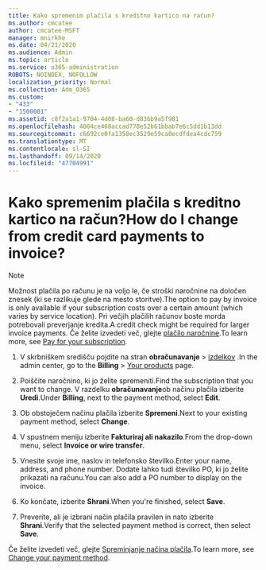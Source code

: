 ```yaml
---
title: Kako spremenim plačila s kreditno kartico na račun?
ms.author: cmcatee
author: cmcatee-MSFT
manager: mnirkhe
ms.date: 04/21/2020
ms.audience: Admin
ms.topic: article
ms.service: o365-administration
ROBOTS: NOINDEX, NOFOLLOW
localization_priority: Normal
ms.collection: Adm_O365
ms.custom:
- "433"
- "1500001"
ms.assetid: c8f2a1a1-9704-4d08-ba60-d836b9a5f981
ms.openlocfilehash: 4004ce468accad778e52b61bbab7e6c5dd1b13dd
ms.sourcegitcommit: c6692ce0fa1358ec3529e59ca0ecdfdea4cdc759
ms.translationtype: MT
ms.contentlocale: sl-SI
ms.lasthandoff: 09/14/2020
ms.locfileid: "47704991"
---
```

# <a name="how-do-i-change-from-credit-card-payments-to-invoice"></a><span data-ttu-id="1502d-102">Kako spremenim plačila s kreditno kartico na račun?</span><span class="sxs-lookup"><span data-stu-id="1502d-102">How do I change from credit card payments to invoice?</span></span>

> [!NOTE]
> <span data-ttu-id="1502d-103">Možnost plačila po računu je na voljo le, če stroški naročnine na določen znesek (ki se razlikuje glede na mesto storitve).</span><span class="sxs-lookup"><span data-stu-id="1502d-103">The option to pay by invoice is only available if your subscription costs over a certain amount (which varies by service location).</span></span> <span data-ttu-id="1502d-104">Pri večjih plačilih računov boste morda potrebovali preverjanje kredita.</span><span class="sxs-lookup"><span data-stu-id="1502d-104">A credit check might be required for larger invoice payments.</span></span> <span data-ttu-id="1502d-105">Če želite izvedeti več, glejte [plačilo naročnine](https://docs.microsoft.com/microsoft-365/commerce/billing-and-payments/pay-for-your-subscription).</span><span class="sxs-lookup"><span data-stu-id="1502d-105">To learn more, see [Pay for your subscription](https://docs.microsoft.com/microsoft-365/commerce/billing-and-payments/pay-for-your-subscription).</span></span>

1. <span data-ttu-id="1502d-106">V skrbniškem središču pojdite na stran **obračunavanje**  >  [izdelkov](https://go.microsoft.com/fwlink/p/?linkid=842054) .</span><span class="sxs-lookup"><span data-stu-id="1502d-106">In the admin center, go to the **Billing** > [Your products](https://go.microsoft.com/fwlink/p/?linkid=842054) page.</span></span>

2. <span data-ttu-id="1502d-107">Poiščite naročnino, ki jo želite spremeniti.</span><span class="sxs-lookup"><span data-stu-id="1502d-107">Find the subscription that you want to change.</span></span> <span data-ttu-id="1502d-108">V razdelku **obračunavanje**ob načinu plačila izberite **Uredi**.</span><span class="sxs-lookup"><span data-stu-id="1502d-108">Under **Billing**, next to the payment method, select **Edit**.</span></span>

3. <span data-ttu-id="1502d-109">Ob obstoječem načinu plačila izberite **Spremeni**.</span><span class="sxs-lookup"><span data-stu-id="1502d-109">Next to your existing payment method, select **Change**.</span></span>

4. <span data-ttu-id="1502d-110">V spustnem meniju izberite **Fakturiraj ali nakazilo**.</span><span class="sxs-lookup"><span data-stu-id="1502d-110">From the drop-down menu, select **Invoice or wire transfer**.</span></span>

5. <span data-ttu-id="1502d-111">Vnesite svoje ime, naslov in telefonsko številko.</span><span class="sxs-lookup"><span data-stu-id="1502d-111">Enter your name, address, and phone number.</span></span> <span data-ttu-id="1502d-112">Dodate lahko tudi številko PO, ki jo želite prikazati na računu.</span><span class="sxs-lookup"><span data-stu-id="1502d-112">You can also add a PO number to display on the invoice.</span></span>

6. <span data-ttu-id="1502d-113">Ko končate, izberite **Shrani**.</span><span class="sxs-lookup"><span data-stu-id="1502d-113">When you're finished, select **Save**.</span></span>

7. <span data-ttu-id="1502d-114">Preverite, ali je izbrani način plačila pravilen in nato izberite **Shrani**.</span><span class="sxs-lookup"><span data-stu-id="1502d-114">Verify that the selected payment method is correct, then select **Save**.</span></span>

<span data-ttu-id="1502d-115">Če želite izvedeti več, glejte [Spreminjanje načina plačila](https://docs.microsoft.com/microsoft-365/commerce/billing-and-payments/change-payment-method).</span><span class="sxs-lookup"><span data-stu-id="1502d-115">To learn more, see [Change your payment method](https://docs.microsoft.com/microsoft-365/commerce/billing-and-payments/change-payment-method).</span></span>